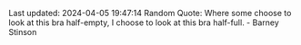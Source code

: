Last updated: 2024-04-05 19:47:14
Random Quote: Where some choose to look at this bra half-empty, I choose to look at this bra half-full. - Barney Stinson